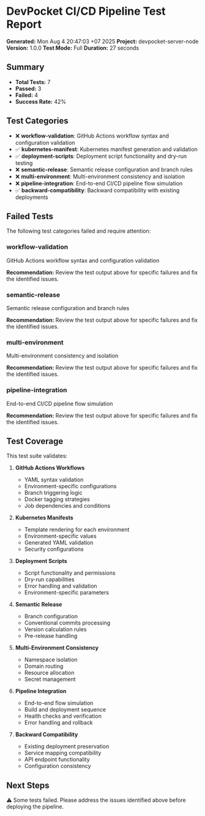 # DevPocket CI/CD Pipeline Test Report

**Generated:** Mon Aug  4 20:47:03 +07 2025
**Project:** devpocket-server-node
**Version:** 1.0.0
**Test Mode:** Full
**Duration:** 27 seconds

## Summary

- **Total Tests:** 7
- **Passed:** 3
- **Failed:** 4
- **Success Rate:** 42%

## Test Categories

- ❌ **workflow-validation**: GitHub Actions workflow syntax and configuration validation
- ✅ **kubernetes-manifest**: Kubernetes manifest generation and validation
- ✅ **deployment-scripts**: Deployment script functionality and dry-run testing
- ❌ **semantic-release**: Semantic release configuration and branch rules
- ❌ **multi-environment**: Multi-environment consistency and isolation
- ❌ **pipeline-integration**: End-to-end CI/CD pipeline flow simulation
- ✅ **backward-compatibility**: Backward compatibility with existing deployments

## Failed Tests

The following test categories failed and require attention:

### workflow-validation

GitHub Actions workflow syntax and configuration validation

**Recommendation:** Review the test output above for specific failures and fix the identified issues.

### semantic-release

Semantic release configuration and branch rules

**Recommendation:** Review the test output above for specific failures and fix the identified issues.

### multi-environment

Multi-environment consistency and isolation

**Recommendation:** Review the test output above for specific failures and fix the identified issues.

### pipeline-integration

End-to-end CI/CD pipeline flow simulation

**Recommendation:** Review the test output above for specific failures and fix the identified issues.


## Test Coverage

This test suite validates:

1. **GitHub Actions Workflows**
   - YAML syntax validation
   - Environment-specific configurations
   - Branch triggering logic
   - Docker tagging strategies
   - Job dependencies and conditions

2. **Kubernetes Manifests**
   - Template rendering for each environment
   - Environment-specific values
   - Generated YAML validation
   - Security configurations

3. **Deployment Scripts**
   - Script functionality and permissions
   - Dry-run capabilities
   - Error handling and validation
   - Environment-specific parameters

4. **Semantic Release**
   - Branch configuration
   - Conventional commits processing
   - Version calculation rules
   - Pre-release handling

5. **Multi-Environment Consistency**
   - Namespace isolation
   - Domain routing
   - Resource allocation
   - Secret management

6. **Pipeline Integration**
   - End-to-end flow simulation
   - Build and deployment sequence
   - Health checks and verification
   - Error handling and rollback

7. **Backward Compatibility**
   - Existing deployment preservation
   - Service mapping compatibility
   - API endpoint functionality
   - Configuration consistency

## Next Steps

⚠️ Some tests failed. Please address the issues identified above before deploying the pipeline.
